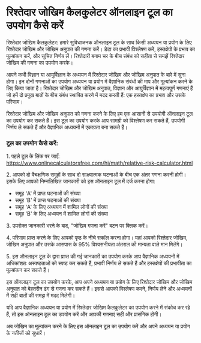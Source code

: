 रिश्तेदार जोखिम कैलकुलेटर ऑनलाइन टूल का उपयोग कैसे करें
=======================================================

रिश्तेदार जोखिम कैलकुलेटर: हमारे सुविधाजनक ऑनलाइन टूल के साथ किसी अध्ययन या प्रयोग के लिए रिश्तेदार जोखिम और जोखिम अनुपात की गणना करें। डेटा का प्रभावी विश्लेषण करें, हस्तक्षेपों के प्रभाव का मूल्यांकन करें, और सूचित निर्णय लें। रिश्तेदारी बनाम चर के बीच संबंध को सहीता से समझें रिश्तेदार जोखिम की गणना का उपयोग करके।

आपने कभी विज्ञान या आयुर्विज्ञान के अध्ययन में रिश्तेदार जोखिम और जोखिम अनुपात के बारे में सुना होगा। इन दोनों गणनाओं का उपयोग अध्ययन या प्रयोग में वैज्ञानिक संबंधों की माप और मूल्यांकन करने के लिए किया जाता है। रिश्तेदार जोखिम और जोखिम अनुपात, विज्ञान और आयुर्विज्ञान में महत्वपूर्ण गणनाएं हैं जो हमें दो प्रमुख बातों के बीच संबंध स्थापित करने में मदद करती हैं: एक हस्तक्षेप का प्रभाव और उसके परिणाम।

रिश्तेदार जोखिम और जोखिम अनुपात को गणना करने के लिए हम एक आसानी से उपयोगी ऑनलाइन टूल का उपयोग कर सकते हैं। इस टूल का उपयोग करके आप सामग्री को विश्लेषण कर सकते हैं, उपयोगी निर्णय ले सकते हैं और वैज्ञानिक अध्ययनों में एकाग्रता बना सकते हैं।

### टूल का उपयोग कैसे करें:

1\. पहले टूल के लिंक पर जाएँ: <https://www.onlinecalculatorsfree.com/hi/math/relative-risk-calculator.html>

2\. आपको दो वैचक्षणिक समूहों के साथ दो साक्ष्यात्मक घटनाओं के बीच एक अंतर गणना करनी होगी। इसके लिए आपको निम्नलिखित जानकारी को इस ऑनलाइन टूल में दर्ज करना होगा:

- समूह 'A' में प्राप्त घटनाओं की संख्या
- समूह 'B' में प्राप्त घटनाओं की संख्या
- समूह 'A' के लिए अध्ययन में शामिल लोगों की संख्या
- समूह 'B' के लिए अध्ययन में शामिल लोगों की संख्या

3\. उपरोक्त जानकारी भरने के बाद, "जोखिम गणना करें" बटन पर क्लिक करें।

4\. परिणाम प्राप्त करने के लिए आपको पृष्ठ के नीचे स्क्रॉल करना होगा। यहां आपको रिश्तेदार जोखिम, जोखिम अनुपात और उसके आसपास के 95% विश्वसनीयता अंतराल की मान्यता वाले मान मिलेंगे।

5\. इस ऑनलाइन टूल के द्वारा प्राप्त की गई जानकारी का उपयोग करके आप वैज्ञानिक अध्ययनों में अधिकांशतः अस्पष्टताओं को स्पष्ट कर सकते हैं, प्रभावी निर्णय ले सकते हैं और हस्तक्षेपों की प्रभावीता का मूल्यांकन कर सकते हैं।

इस ऑनलाइन टूल का उपयोग करके, आप अपने अध्ययन या प्रयोग के लिए रिश्तेदार जोखिम और जोखिम अनुपात को बेहतरीन ढंग से गणना कर सकते हैं। इससे आपको विश्लेषण करने, निर्णय लेने और अध्ययनों में सही बातों की समझ में मदद मिलेगी।

यदि आप वैज्ञानिक अध्ययन या प्रयोग में रिश्तेदार जोखिम कैलकुलेटर का उपयोग करने में संकोच कर रहे हैं, तो इस ऑनलाइन टूल का उपयोग करें और आपकी गणनाएं सही और प्रासंगिक होंगी।

अब जोखिम का मूल्यांकन करने के लिए इस ऑनलाइन टूल का उपयोग करें और अपने अध्ययन या प्रयोग के नतीजों को सुधारें।